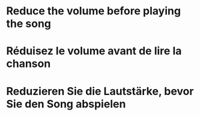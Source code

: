 # Reduce the volume before playing the song
# Réduisez le volume avant de lire la chanson
# Reduzieren Sie die Lautstärke, bevor Sie den Song abspielen